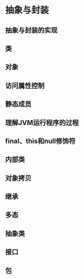 # 抽象与封装
## 抽象与封装的实现
## 类
## 对象
## 访问属性控制
## 静态成员
## 理解JVM运行程序的过程
## final、this和null修饰符
## 内部类
## 对象拷贝
## 继承
## 多态
## 抽象类
## 接口
## 包